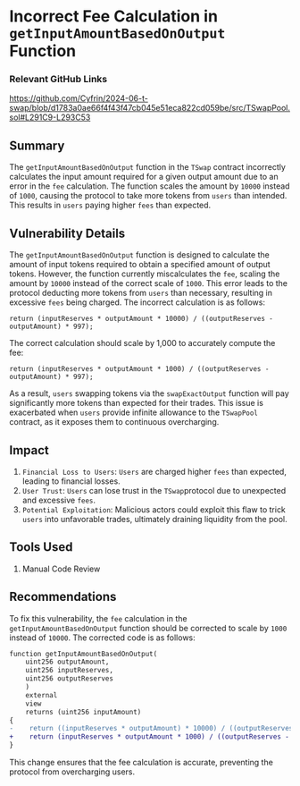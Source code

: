 # Incorrect Fee Calculation in `getInputAmountBasedOnOutput` Function            

### Relevant GitHub Links

https://github.com/Cyfrin/2024-06-t-swap/blob/d1783a0ae66f4f43f47cb045e51eca822cd059be/src/TSwapPool.sol#L291C9-L293C53

## Summary
The `getInputAmountBasedOnOutput` function in the `TSwap` contract incorrectly calculates the input amount required for a given output amount due to an error in the `fee` calculation. The function scales the amount by `10000` instead of `1000`, causing the protocol to take more tokens from `users` than intended. This results in `users` paying higher `fees` than expected.

## Vulnerability Details
The `getInputAmountBasedOnOutput` function is designed to calculate the amount of input tokens required to obtain a specified amount of output tokens. However, the function currently miscalculates the `fee`, scaling the amount by `10000` instead of the correct scale of `1000`. This error leads to the protocol deducting more tokens from `users` than necessary, resulting in excessive `fees` being charged. The incorrect calculation is as follows:

```solidity
return (inputReserves * outputAmount * 10000) / ((outputReserves - outputAmount) * 997);
```
The correct calculation should scale by 1,000 to accurately compute the fee:

```solidity
return (inputReserves * outputAmount * 1000) / ((outputReserves - outputAmount) * 997);
```
As a result, `users` swapping tokens via the `swapExactOutput` function will pay significantly more tokens than expected for their trades. This issue is exacerbated when `users` provide infinite allowance to the `TSwapPool` contract, as it exposes them to continuous overcharging.

## Impact
1. `Financial Loss to Users`: `Users` are charged higher `fees` than expected, leading to financial losses.
2. `User Trust`: `Users` can lose trust in the `TSwap`protocol due to unexpected and excessive `fees`.
3. `Potential Exploitation`: Malicious actors could exploit this flaw to trick `users` into unfavorable trades, ultimately draining liquidity from the pool.

## Tools Used
1. Manual Code Review

## Recommendations
To fix this vulnerability, the `fee` calculation in the `getInputAmountBasedOnOutput` function should be corrected to scale by `1000` instead of `10000`. The corrected code is as follows:

```diff
function getInputAmountBasedOnOutput(
    uint256 outputAmount,
    uint256 inputReserves,
    uint256 outputReserves
    ) 
    external 
    view 
    returns (uint256 inputAmount) 
{
-    return ((inputReserves * outputAmount) * 10000) / ((outputReserves - outputAmount) * 997);
+    return (inputReserves * outputAmount * 1000) / ((outputReserves - outputAmount) * 997);
}
```
This change ensures that the fee calculation is accurate, preventing the protocol from overcharging users.